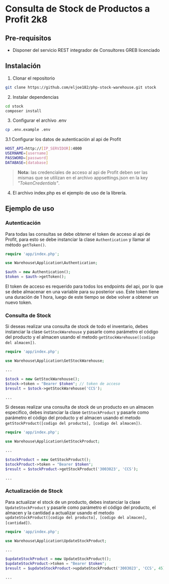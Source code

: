 # Consulta de Stock de Productos a Profit 2k8

## Pre-requisitos

- Disponer del servicio REST integrador de Consultores GREB licenciado

## Instalación

1. Clonar el repositorio

```bash
git clone https://github.com/eljoe182/php-stock-warehouse.git stock
```

2. Instalar dependencias

```bash
cd stock
composer install
```

3. Configurar el archivo .env

```bash
cp .env.example .env
```

3.1 Configurar los datos de autenticación al api de Profit

```bash
HOST_API=http://[IP_SERVIDOR]:4000
USERNAME=[username]
PASSWORD=[password]
DATABASE=[database]
```

> **Nota:** las credenciales de acceso al api de Profit deben ser las mismas que se utilizan en el archivo appsettings.json en la key *"TokenCredentials"*.

4. El archivo index.php es el ejemplo de uso de la librería.

## Ejemplo de uso

### Autenticación

Para todas las consultas se debe obtener el token de acceso al api de Profit, para esto se debe instanciar la clase `Authentication` y llamar al método `getToken()`.

```php
require 'app/index.php';

use Warehouse\Application\Authentication;

$auth = new Authentication();
$token = $auth->getToken();
```

El token de acceso es requerido para todos los endpoints del api, por lo que se debe almacenar en una variable para su posterior uso. Este token tiene una duración de 1 hora, luego de este tiempo se debe volver a obtener un nuevo token.

### Consulta de Stock

Si deseas realizar una consulta de stock de todo el inventario, debes instanciar la clase `GetStockWarehouse` y pasarle como parámetro el código del producto y el almacen usando el metodo `getStockWarehouse([codigo del almacen])`.

```php
require 'app/index.php';

use Warehouse\Application\GetStockWarehouse;

...

$stock = new GetStockWarehouse();
$stock->token = "Bearer $token"; // token de acceso
$result = $stock->getStockWarehouse('CCS');

...
```

Si deseas realizar una consulta de stock de un producto en un almacen especifico, debes instanciar la clase `GetStockProduct` y pasarle como parámetro el código del producto y el almacen usando el metodo `getStockProduct([codigo del producto], [codigo del almacen])`.

```php
require 'app/index.php';

use Warehouse\Application\GetStockProduct;

...

$stockProduct = new GetStockProduct();
$stockProduct->token = "Bearer $token";
$result = $stockProduct->getStockProduct('3003023', 'CCS');

...
```

### Actualización de Stock

Para actualizar el stock de un producto, debes instanciar la clase `UpdateStockProduct` y pasarle como parámetro el código del producto, el almacen y la cantidad a actualizar usando el metodo `updateStockProduct([codigo del producto], [codigo del almacen], [cantidad])`.

```php
require 'app/index.php';

use Warehouse\Application\UpdateStockProduct;

...

$updateStockProduct = new UpdateStockProduct();
$updateStockProduct->token = "Bearer $token";
$result = $updateStockProduct->updateStockProduct('3003023', 'CCS', 45);

...
```